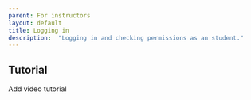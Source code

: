 ```yaml
---
parent: For instructors
layout: default
title: Logging in
description:  "Logging in and checking permissions as an student."
---
```


## Tutorial
Add video tutorial

